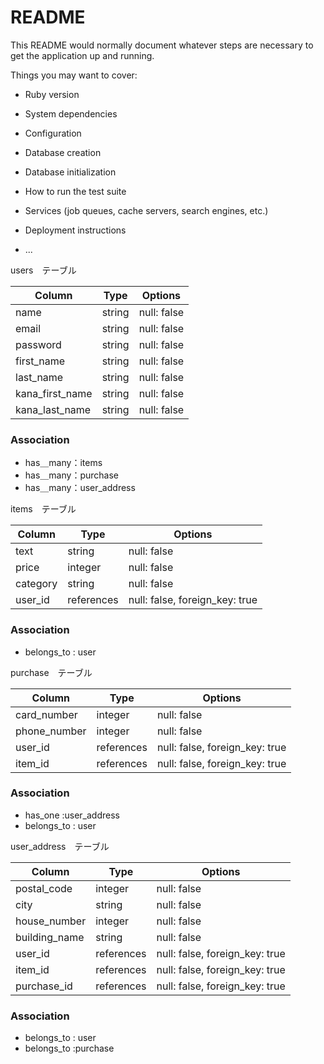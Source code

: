 # README

This README would normally document whatever steps are necessary to get the
application up and running.

Things you may want to cover:

* Ruby version

* System dependencies

* Configuration

* Database creation

* Database initialization

* How to run the test suite

* Services (job queues, cache servers, search engines, etc.)

* Deployment instructions

* ...

users　テーブル

| Column         | Type   | Options     |
| ---------------| ------ | ----------- |
| name           | string | null: false |
| email          | string | null: false |
| password       | string | null: false |
| first_name     | string | null: false |
| last_name      | string | null: false |
| kana_first_name| string | null: false |
| kana_last_name | string | null: false |

### Association

- has＿many：items
- has＿many：purchase
- has＿many：user_address

items　テーブル

| Column   | Type       | Options                        |
| ---------| ---------- | ------------------------------ |
| text     | string     | null: false                    |
| price    | integer    | null: false                    |
| category | string     | null: false                    |
| user_id  | references | null: false, foreign_key: true |

### Association

- belongs_to : user

purchase　テーブル

| Column       |  Type       | Options                        |
| -----------  | ----------- | ------------------------------ |
| card_number  | integer     | null: false                    |
| phone_number | integer     | null: false                    |
| user_id      | references  | null: false, foreign_key: true |
| item_id      | references  | null: false, foreign_key: true |

### Association

- has_one :user_address
- belongs_to : user

user_address　テーブル

| Column        | Type        | Options                        |
| ------------- | ----------  | ------------------------------ |
| postal_code   | integer     | null: false                    |
| city          | string      | null: false                    |
| house_number  | integer     | null: false                    |
| building_name | string      | null: false                    |
| user_id       | references  | null: false, foreign_key: true |
| item_id       | references  | null: false, foreign_key: true |
| purchase_id   | references  | null: false, foreign_key: true |

### Association
- belongs_to : user
- belongs_to :purchase
